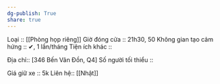 ```yaml
---
dg-publish: True
share: true
---
```

Loại :: [[Phòng họp riêng]]
Giờ đóng cửa :: 21h30, 50
Không gian tạo cảm hứng :: ✔, 1 lần/tháng
Tiện ích khác :: 

Địa chỉ:: [346 Bến Vân Đồn, Q4]
Số người tối thiểu :: 
 
Giá giữ xe :: 5k
Liên hệ:: [[Nhật]]
